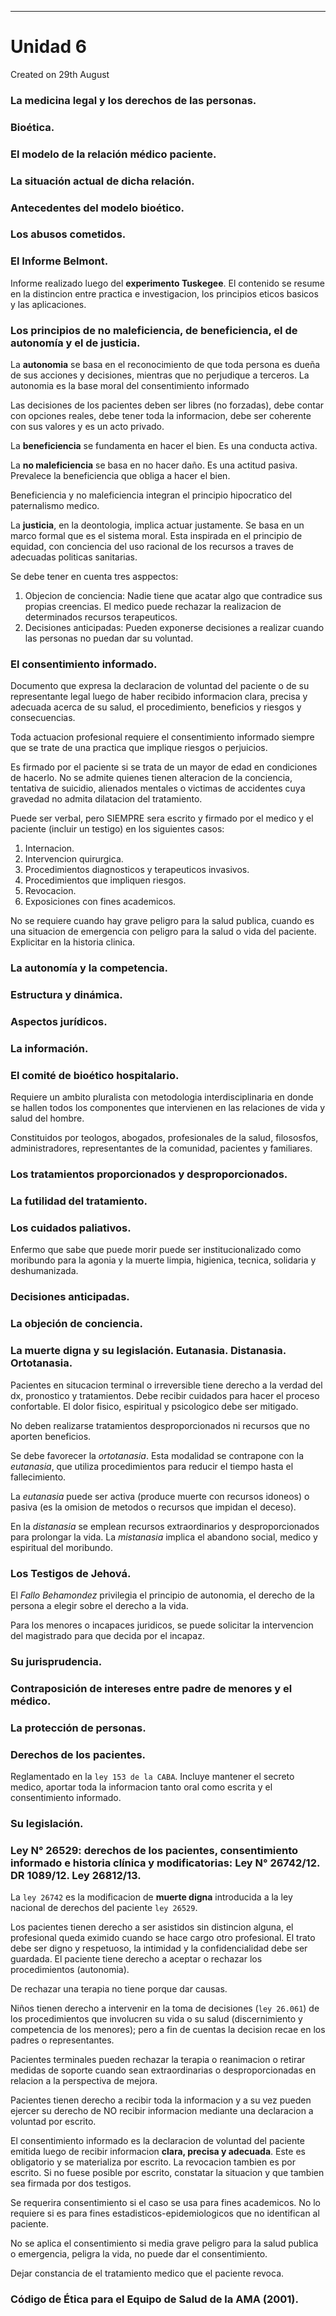 - - -
# Unidad 6
Created on 29th August

### La medicina legal y los derechos de las personas.

### Bioética.

### El modelo de la relación médico paciente.

### La situación actual de dicha relación.

### Antecedentes del modelo bioético.

### Los abusos cometidos.

### El Informe Belmont.

Informe realizado luego del **experimento Tuskegee**. El contenido se resume en la distincion entre practica e investigacion, los principios eticos basicos y las aplicaciones.

### Los principios de no maleficiencia, de beneficiencia, el de autonomía y el de justicia.

La **autonomia** se basa en el reconocimiento de que toda persona es dueña de sus acciones y decisiones, mientras que no perjudique a terceros. La autonomia es la base moral del consentimiento informado

Las decisiones de los pacientes deben ser libres (no forzadas), debe contar con opciones reales, debe tener toda la informacion, debe ser coherente con sus valores y es un acto privado.

La **beneficiencia** se fundamenta en hacer el bien. Es una conducta activa.

La **no maleficiencia** se basa en no hacer daño. Es una actitud pasiva. Prevalece la beneficiencia que obliga a hacer el bien.

Beneficiencia y no maleficiencia integran el principio hipocratico del paternalismo medico.

La **justicia**, en la deontologia, implica actuar justamente. Se basa en un marco formal que es el sistema moral. Esta inspirada en el principio de equidad, con conciencia del uso racional de los recursos a traves de adecuadas politicas sanitarias.

Se debe tener en cuenta tres asppectos:

1. Objecion de conciencia: Nadie tiene que acatar algo que contradice sus propias creencias. El medico puede rechazar la realizacion de determinados recursos terapeuticos.
2. Decisiones anticipadas: Pueden exponerse decisiones a realizar cuando las personas no puedan dar su voluntad.

### El consentimiento informado.

Documento que expresa la declaracion de voluntad del paciente o de su representante legal luego de haber recibido informacion clara, precisa y adecuada acerca de su salud, el procedimiento, beneficios y riesgos y consecuencias.

Toda actuacion profesional requiere el consentimiento informado siempre que se trate de una practica que implique riesgos o perjuicios.

Es firmado por el paciente si se trata de un mayor de edad en condiciones de hacerlo. No se admite quienes tienen alteracion de la conciencia, tentativa de suicidio, alienados mentales o victimas de accidentes cuya gravedad no admita dilatacion del tratamiento.

Puede ser verbal, pero SIEMPRE sera escrito y firmado por el medico y el paciente (incluir un testigo) en los siguientes casos:

1. Internacion.
2. Intervencion quirurgica.
3. Procedimientos diagnosticos y terapeuticos invasivos.
4. Procedimientos que impliquen riesgos.
5. Revocacion.
6. Exposiciones con fines academicos.

No se requiere cuando hay grave peligro para la salud publica, cuando es una situacion de emergencia con peligro para la salud o vida del paciente. Explicitar en la historia clinica.

### La autonomía y la competencia.

### Estructura y dinámica.
### Aspectos jurídicos.
### La información.

### El comité de bioético hospitalario.

Requiere un ambito pluralista con metodologia interdisciplinaria en donde se hallen todos los componentes que intervienen en las relaciones de vida y salud del hombre.

Constituidos por teologos, abogados, profesionales de la salud, filososfos, administradores, representantes de la comunidad, pacientes y familiares.

### Los tratamientos proporcionados y desproporcionados.
### La futilidad del tratamiento.
### Los cuidados paliativos.

Enfermo que sabe que puede morir puede ser institucionalizado como moribundo para la agonia y la muerte limpia, higienica, tecnica, solidaria y deshumanizada.

### Decisiones anticipadas.
### La objeción de conciencia.


### La muerte digna y su legislación. Eutanasia. Distanasia. Ortotanasia.

Pacientes en situcacion terminal o irreversible tiene derecho a la verdad del dx, pronostico y tratamientos. Debe recibir cuidados para hacer el proceso confortable. El dolor fisico, espiritual y psicologico debe ser mitigado.

No deben realizarse tratamientos desproporcionados ni recursos que no aporten beneficios.

Se debe favorecer la *ortotanasia*. Esta modalidad se contrapone con la *eutanasia*, que utiliza procedimientos para reducir el tiempo hasta el fallecimiento.

La *eutanasia* puede ser activa (produce muerte con recursos idoneos) o pasiva (es la omision de metodos o recursos que impidan el deceso).

En la *distanasia* se emplean recursos extraordinarios y desproporcionados para prolongar la vida. La *mistanasia* implica el abandono social, medico y espiritual del moribundo.

### Los Testigos de Jehová.

El *Fallo Behamondez* privilegia el principio de autonomia, el derecho de la persona a elegir sobre el derecho a la vida.

Para los menores o incapaces juridicos, se puede solicitar la intervencion del magistrado para que decida por el incapaz.

### Su jurisprudencia.
### Contraposición de intereses entre padre de menores y el médico.
### La protección de personas.


### Derechos de los pacientes.

Reglamentado en la `ley 153 de la CABA`. Incluye mantener el secreto medico, aportar toda la informacion tanto oral como escrita y el consentimiento informado.

### Su legislación.


### Ley N° 26529: derechos de los pacientes, consentimiento informado e historia clínica y modificatorias: Ley N° 26742/12. DR 1089/12. Ley 26812/13.

La `ley 26742` es la modificacion de **muerte digna** introducida a la ley nacional de derechos del paciente `ley 26529`.

Los pacientes tienen derecho a ser asistidos sin distincion alguna, el profesional queda eximido cuando se hace cargo otro profesional. El trato debe ser digno y respetuoso, la intimidad y la confidencialidad debe ser guardada. El paciente tiene derecho a aceptar o rechazar los procedimientos (autonomia).

De rechazar una terapia no tiene porque dar causas.

Niños tienen derecho a intervenir en la toma de decisiones (`ley 26.061`) de los procedimientos que involucren su vida o su salud (discernimiento y competencia de los menores); pero a fin de cuentas la decision recae en los padres o representantes.

Pacientes terminales pueden rechazar la terapia o reanimacion o retirar medidas de soporte cuando sean extraordinarias o desproporcionadas en relacion a la perspectiva de mejora.

Pacientes tienen derecho a recibir toda la informacion y a su vez pueden ejercer su derecho de NO recibir informacion mediante una declaracion a voluntad por escrito.

El consentimiento informado es la declaracion de voluntad del paciente emitida luego de recibir informacion **clara, precisa y adecuada**. Este es obligatorio y se materializa por escrito. La revocacion tambien es por escrito. Si no fuese posible por escrito, constatar la situacion y que tambien sea firmada por dos testigos.

Se requerira consentimiento si el caso se usa para fines academicos. No lo requiere si es para fines estadisticos-epidemiologicos que no identifican al paciente.

No se aplica el consentimiento si media grave peligro para la salud publica o emergencia, peligra la vida, no puede dar el consentimiento.

Dejar constancia de el tratamiento medico que el paciente revoca.

### Código de Ética para el Equipo de Salud de la AMA (2001).
